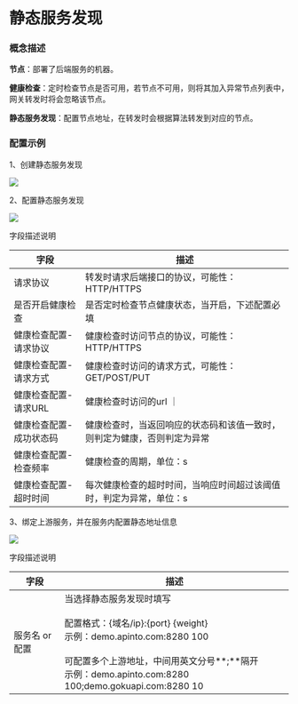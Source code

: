 # 静态服务发现

### 概念描述

**节点**：部署了后端服务的机器。

**健康检查**：定时检查节点是否可用，若节点不可用，则将其加入异常节点列表中，网关转发时将会忽略该节点。

**静态服务发现**：配置节点地址，在转发时会根据算法转发到对应的节点。


### 配置示例
1、创建静态服务发现

![](http://data.eolinker.com/course/NVXljnp231a18d0f81f9d256aeffa1468b5f1fa402d2853.gif)

2、配置静态服务发现

![](http://data.eolinker.com/course/yggqVRl891f112297ac3724dbfe95d9fd74afaa48691f6c.gif)

字段描述说明

| 字段           | 描述                                   |
|--------------|--------------------------------------|
| 请求协议         | 转发时请求后端接口的协议，可能性：HTTP/HTTPS          |
| 是否开启健康检查     | 是否定时检查节点健康状态，当开启，下述配置必填              |
| 健康检查配置-请求协议  | 健康检查时访问节点的协议，可能性：HTTP/HTTPS          |
| 健康检查配置-请求方式  | 健康检查时访问的请求方式，可能性：GET/POST/PUT        |
| 健康检查配置-请求URL | 健康检查时访问的url                ｜         |
| 健康检查配置-成功状态码 | 健康检查时，当返回响应的状态码和该值一致时，则判定为健康，否则判定为异常 |
| 健康检查配置-检查频率  | 健康检查的周期，单位：s                         |
| 健康检查配置-超时时间  | 每次健康检查的超时时间，当响应时间超过该阈值时，判定为异常，单位：s   |

3、绑定上游服务，并在服务内配置静态地址信息

![](http://data.eolinker.com/course/M1JNFhl1f7c3b434df6698237f0db677132e98ed2e66a1c.gif)

字段描述说明

| 字段     | 描述                                                                                                                                                                          |
|--------|-----------------------------------------------------------------------------------------------------------------------------------------------------------------------------|
| 服务名 or 配置   | 当选择静态服务发现时填写<br><br>配置格式：{域名/ip}:{port} {weight} <br> 示例：demo.apinto.com:8280 100 <br><br> 可配置多个上游地址，中间用英文分号**;**隔开<br>示例：demo.apinto.com:8280 100;demo.gokuapi.com:8280 10 |
